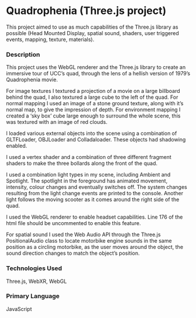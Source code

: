 # Quadrophenia (Three.js project)

This project aimed to use as much capabilities of the Three.js library as possible (Head Mounted Display, spatial sound, shaders, user triggered events, mapping, texture, materials).

### Description

This project uses the WebGL renderer and the Three.js library to create an immersive tour of UCC’s quad, through the lens of a hellish version of 1979’s Quadrophenia movie.

For image textures I textured a projection of a movie on a large billboard behind the quad, I also textured a large cube to the left of the quad. For normal mapping I used an image of a stone ground texture, along with it’s normal map, to give the impression of depth. For environment mapping I created a ‘sky box’ cube large enough to surround the whole scene, this was textured with an image of red clouds.

I loaded various external objects into the scene using a combination of GLTFLoader, OBJLoader and Colladaloader. These objects had shadowing enabled.

I used a vertex shader and a combination of three different fragment shaders to make the three bollards along the front of the quad.

I used a combination light types in my scene, including Ambient and Spotlight. The spotlight in the foreground has animated movement, intensity, colour changes and eventually switches off.  The system changes resulting from the light change events are printed to the console. Another light follows the moving scooter as it comes around the right side of the quad.

I used the WebGL renderer to enable headset capabilities. Line 176 of the html file should be uncommented to enable this feature.

For spatial sound I used the Web Audio API through the Three.js PositionalAudio class to locate motorbike engine sounds in the same position as a circling motorbike, as the user moves around the object, the sound direction changes to match the object’s position.


### Technologies Used

Three.js, WebXR, WebGL

### Primary Language

JavaScript
